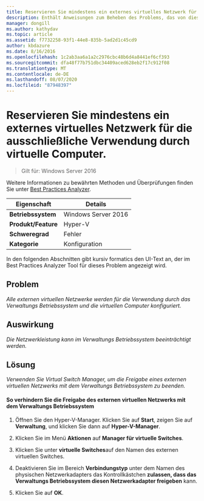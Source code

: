```yaml
---
title: Reservieren Sie mindestens ein externes virtuelles Netzwerk für die ausschließliche Verwendung durch virtuelle Computer.
description: Enthält Anweisungen zum Beheben des Problems, das von dieser Best Practices Analyzer Regel gemeldet wird.
manager: dongill
ms.author: kathydav
ms.topic: article
ms.assetid: f7732258-93f1-44e8-835b-5ad2d1c45cd9
author: kbdazure
ms.date: 8/16/2016
ms.openlocfilehash: 1c2ab3aa6a1a2c2976cbc48b6d4a8441ef6cf393
ms.sourcegitcommit: dfa48f77b751dbc34409aced628eb2f17c912f08
ms.translationtype: MT
ms.contentlocale: de-DE
ms.lasthandoff: 08/07/2020
ms.locfileid: "87948397"
---
```

# <a name="reserve-one-or-more-external-virtual-networks-for-exclusive-use-by-virtual-machines"></a>Reservieren Sie mindestens ein externes virtuelles Netzwerk für die ausschließliche Verwendung durch virtuelle Computer.

>Gilt für: Windows Server 2016

Weitere Informationen zu bewährten Methoden und Überprüfungen finden Sie unter [Best Practices Analyzer](https://go.microsoft.com/fwlink/?LinkId=122786).

|Eigenschaft|Details|
|-|-|
|**Betriebssystem**|Windows Server 2016|
|**Produkt/Feature**|Hyper-V|
|**Schweregrad**|Fehler|
|**Kategorie**|Konfiguration|

In den folgenden Abschnitten gibt kursiv formatics den UI-Text an, der im Best Practices Analyzer Tool für dieses Problem angezeigt wird.

## <a name="issue"></a>Problem

*Alle externen virtuellen Netzwerke werden für die Verwendung durch das Verwaltungs Betriebssystem und die virtuellen Computer konfiguriert.*

## <a name="impact"></a>Auswirkung

*Die Netzwerkleistung kann im Verwaltungs Betriebssystem beeinträchtigt werden.*

## <a name="resolution"></a>Lösung

*Verwenden Sie Virtual Switch Manager, um die Freigabe eines externen virtuellen Netzwerks mit dem Verwaltungs Betriebssystem zu beenden.*

#### <a name="to-stop-sharing-the-external-virtual-network-with-the-management-operating-system"></a>So verhindern Sie die Freigabe des externen virtuellen Netzwerks mit dem Verwaltungs Betriebssystem

1.  Öffnen Sie den Hyper-V-Manager. Klicken Sie auf **Start**, zeigen Sie auf **Verwaltung**, und klicken Sie dann auf **Hyper-V-Manager**.

2.  Klicken Sie im Menü **Aktionen** auf **Manager für virtuelle Switches**.

3.  Klicken Sie unter **virtuelle Switches**auf den Namen des externen virtuellen Switches.

4.  Deaktivieren Sie im Bereich **Verbindungstyp** unter dem Namen des physischen Netzwerkadapters das Kontrollkästchen **zulassen, dass das Verwaltungs Betriebssystem diesen Netzwerkadapter freigeben** kann.

5.  Klicken Sie auf **OK**.



